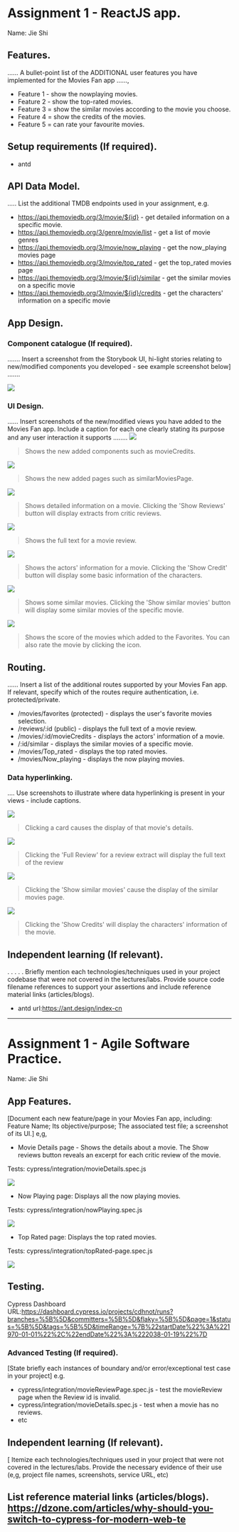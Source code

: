 # Assignment 1 - ReactJS app.

Name: Jie Shi

## Features.

...... A bullet-point list of the ADDITIONAL user features you have implemented for the  Movies Fan app ......,
 
 + Feature 1 - show the nowplaying movies.
 + Feature 2 - show the top-rated movies.
 + Feature 3 = show the similar movies according to the movie you choose.
 + Feature 4 = show the credits of the movies.
 + Feature 5 = can rate your favourite movies.

## Setup requirements (If required).

+ antd

## API Data Model.

..... List the additional TMDB endpoints used in your assignment, e.g.

+ https://api.themoviedb.org/3/movie/${id} - get detailed information on a specific movie. 
+ https://api.themoviedb.org/3/genre/movie/list - get a list of movie genres
+ https://api.themoviedb.org/3/movie/now_playing - get the now_playing movies page
+ https://api.themoviedb.org/3/movie/top_rated - get the top_rated movies page
+ https://api.themoviedb.org/3/movie/${id}/similar - get the similar movies on a specific movie
+ https://api.themoviedb.org/3/movie/${id}/credits - get the characters' information on a specific movie

## App Design.

### Component catalogue (If required).

....... Insert a screenshot from the Storybook UI, hi-light stories relating to new/modified components you developed - see example screenshot below] .......

![][stories]

### UI Design.

...... Insert screenshots of the new/modified views you have added to the Movies Fan app. Include a caption for each one clearly stating its purpose and any user interaction it supports ........
![][component]
>Shows the new added components such as movieCredits.

![][page]
>Shows the new added pages such as similarMoviesPage.

![][movieDetail]
>Shows detailed information on a movie. Clicking the 'Show Reviews' button will display extracts from critic reviews.

![][review]
>Shows the full text for a movie review. 

![][credit]
>Shows the actors' information for a movie. Clicking the 'Show Credit' button will display some basic information of the characters.

![][similar]
>Shows some similar movies. Clicking the 'Show similar movies' button will display some similar movies of the specific movie.

![][score]
>Shows the score of the movies which added to the Favorites. You can also rate the movie by clicking the icon.


## Routing.

...... Insert a list of the additional routes supported by your Movies Fan app. If relevant, specify which of the routes require authentication, i.e. protected/private.

+ /movies/favorites (protected) - displays the user's favorite movies selection.
+ /reviews/:id (public) - displays the full text of a movie review.
+ /movies/:id/movieCredits - displays the actors' information of a movie. 
+ /:id/similar - displays the similar movies of a specific movie.
+ /movies/Top_rated - displays the top rated movies.
+ /movies/Now_playing - displays the now playing movies.

### Data hyperlinking.

.... Use screenshots to illustrate where data hyperlinking is present in your views - include captions.

![][cardLink]
> Clicking a card causes the display of that movie's details.

![][reviewLink]
>Clicking the 'Full Review' for a review extract will display the full text of the review

![][similarLink]
>Clicking the 'Show similar movies' cause the display of the similar movies page.

![][creditsLink]
>Clicking the 'Show Credits' will display the characters' information of the movie.

## Independent learning (If relevant).

. . . . . Briefly mention each technologies/techniques used in your project codebase that were not covered in the lectures/labs. Provide source code filename references to support your assertions and include reference material links (articles/blogs).
+ antd url:https://ant.design/index-cn
---------------------------------

# Assignment 1 - Agile Software Practice.

Name: Jie Shi

## App Features.

[Document each new feature/page in your Movies Fan app, including: Feature Name; Its objective/purpose; The associated test file; a screenshot of its UI.]
e,g,
 
+ Movie Details page - Shows the details about a movie. The Show reviews button reveals an excerpt for each critic review of the movie.

Tests: cypress/integration/movieDetails.spec.js 

![][movieDetail]

+ Now Playing page: Displays all the now playing movies.

Tests: cypress/integration/nowPlaying.spec.js 

![][nowPlaying]

+ Top Rated page: Displays the top rated movies.

Tests: cypress/integration/topRated-page.spec.js 

![][topRated]



## Testing.

Cypress Dashboard URL:https://dashboard.cypress.io/projects/cdhnot/runs?branches=%5B%5D&committers=%5B%5D&flaky=%5B%5D&page=1&status=%5B%5D&tags=%5B%5D&timeRange=%7B%22startDate%22%3A%221970-01-01%22%2C%22endDate%22%3A%222038-01-19%22%7D

### Advanced Testing (If required).

[State briefly each instances of boundary and/or error/exceptional test case in your project]
e.g.

+ cypress/integration/movieReviewPage.spec.js - test the movieReview page when the Review id is invalid. 
+ cypress/integration/movieDetails.spec.js - test when a movie has no reviews.
+ etc

## Independent learning (If relevant).

[ Itemize each technologies/techniques used in your project that were not covered in the lectures/labs. Provide the necessary evidence of their use (e,g, project file names, screenshots, service URL, etc)

List reference material links (articles/blogs).
https://dzone.com/articles/why-should-you-switch-to-cypress-for-modern-web-te
---------------------------------

[movieDetail]: ./public/movieDetail.png
[review]: ./public/review.png
[reviewLink]: ./public/reviewLink.png
[cardLink]: ./public/cardLink.png
[stories]: ./public/storybook.png
[page]: ./public/page.png
[component]: ./public/component.png
[credit]: ./public/credit.png
[similar]: ./public/similar.png
[score]: ./public/score.png
[topRated]: ./public/topRated.png
[similarLink]: ./public/similarLink.png
[creditsLink]: ./public/creditsLink.png
[nowPlaying]: ./public/nowPlaying.png
